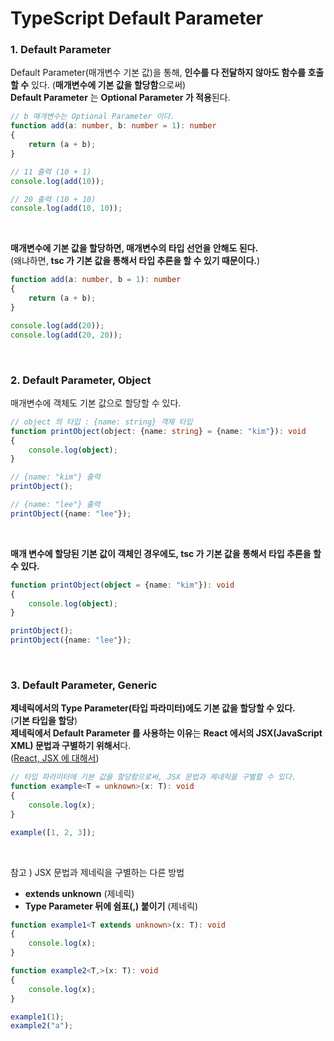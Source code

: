 # TypeScript Default Parameter

### 1. Default Parameter

Default Parameter(매개변수 기본 값)을 통해, **인수를 다 전달하지 않아도
함수를 호출할 수** 있다. (**매개변수에 기본 값을 할당함**으로써) 
<br>
**Default Parameter** 는 **Optional Parameter 가 적용**된다.
```ts
// b 매개변수는 Optional Parameter 이다.
function add(a: number, b: number = 1): number
{
    return (a + b);
}

// 11 출력 (10 + 1)
console.log(add(10));

// 20 출력 (10 + 10)
console.log(add(10, 10));
```

<br>

**매개변수에 기본 값을 할당하면, 매개변수의 타입 선언을 안해도 된다.** 
<br>(왜냐하면, **tsc 가 기본 값을 통해서 타입 추론을 할 수 있기 때문이다.**)
```ts
function add(a: number, b = 1): number
{
    return (a + b);
}

console.log(add(20));
console.log(add(20, 20));
```

<br>

### 2. Default Parameter, Object
매개변수에 객체도 기본 값으로 할당할 수 있다.
```ts
// object 의 타입 : {name: string} 객체 타입
function printObject(object: {name: string} = {name: "kim"}): void
{
    console.log(object);
}

// {name: "kim"} 출력
printObject();

// {name: "lee"} 출력
printObject({name: "lee"});
```

<br>

**매개 변수에 할당된 기본 값이 객체인 경우에도, tsc 가 기본 값을 통해서 타입 추론을 할 수 있다.**
```ts
function printObject(object = {name: "kim"}): void
{
    console.log(object);
}

printObject();
printObject({name: "lee"});
```

<br>

### 3. Default Parameter, Generic
**제네릭에서의 Type Parameter(타입 파라미터)에도 기본 값을 할당할 수 있다.**
<br>
(**기본 타입을 할당**)
<br>
**제네릭에서 Default Parameter 를 사용하는 이유**는 **React 에서의 JSX(JavaScript XML) 문법과
구별하기 위해서**다.
<br>
([React, JSX 에 대해서](https://ko.reactjs.org/docs/introducing-jsx.html))
```ts
// 타입 파라미터에 기본 값을 할당함으로써, JSX 문법과 제네릭을 구별할 수 있다.
function example<T = unknown>(x: T): void
{
    console.log(x);
}

example([1, 2, 3]);
```

<br>

참고 ) JSX 문법과 제네릭을 구별하는 다른 방법
* **extends unknown** (제네릭)
* **Type Parameter 뒤에 쉼표(,) 붙이기** (제네릭)
```ts
function example1<T extends unknown>(x: T): void
{
    console.log(x);
}

function example2<T,>(x: T): void
{
    console.log(x);
}

example1(1);
example2("a");
```